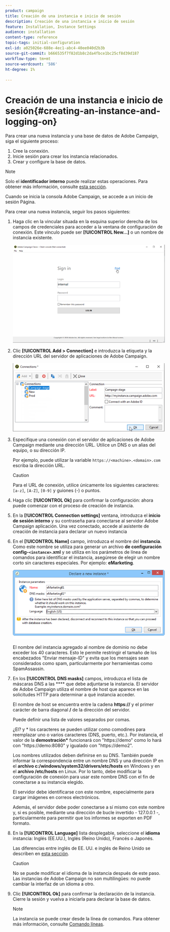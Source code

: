 ```yaml
---
product: campaign
title: Creación de una instancia e inicio de sesión
description: Creación de una instancia e inicio de sesión
feature: Installation, Instance Settings
audience: installation
content-type: reference
topic-tags: initial-configuration
exl-id: a025026e-688e-4ec1-abc4-40ee040d2b3b
source-git-commit: b666535f7f82d1b8c2da4fbce1bc25cf8d39d187
workflow-type: tm+mt
source-wordcount: '586'
ht-degree: 1%

---
```


# Creación de una instancia e inicio de sesión{#creating-an-instance-and-logging-on}



Para crear una nueva instancia y una base de datos de Adobe Campaign, siga el siguiente proceso:

1. Cree la conexión.
1. Inicie sesión para crear los instancia relacionados.
1. Crear y configure la base de datos.

>[!NOTE]
>
>Solo el **identificador interno** puede realizar estas operaciones. Para obtener más información, consulte [esta sección](../../installation/using/configuring-campaign-server.md#internal-identifier).

Cuando se inicia la consola Adobe Campaign, se accede a un inicio de sesión Página.

Para crear una nueva instancia, seguir los pasos siguientes:

1. Haga clic en la vincular situada en la esquina superior derecha de los campos de credenciales para acceder a la ventana de configuración de conexión. Este vínculo puede ser **[!UICONTROL New...]** o un nombre de instancia existente.

   ![](assets/s_ncs_install_define_connection_01.png)

1. Clic **[!UICONTROL Add > Connection]** e introduzca la etiqueta y la dirección URL del servidor de aplicaciones de Adobe Campaign.

   ![](assets/s_ncs_install_define_connection_02.png)

1. Especifique una conexión con el servidor de aplicaciones de Adobe Campaign mediante una dirección URL. Utilice un DNS o un alias del equipo, o su dirección IP.

   Por ejemplo, puede utilizar la variable `https://<machine>.<domain>.com` escriba la dirección URL.

   >[!CAUTION]
   >
   >Para el URL de conexión, utilice únicamente los siguientes caracteres: `[a-z]`, `[A-Z]`, `[0-9]` y guiones (-) o puntos.

1. Haga clic **[!UICONTROL Ok]** para confirmar la configuración: ahora puede comenzar con el proceso de creación de instancia.
1. En la **[!UICONTROL Connection settings]** ventana, introduzca el **inicio de sesión interno** y su contraseña para conectarse al servidor Adobe Campaign aplicación. Una vez conectado, accede al asistente de creación de instancia para declarar un nuevo instancia
1. En el **[!UICONTROL Name]** campo, introduzca el nombre del **instancia**. Como este nombre se utiliza para generar un archivo **de configuración config-`<instance>`.xml** y se utiliza en los parámetros de línea de comandos para identificar el instancia, asegúrese de elegir un nombre corto sin caracteres especiales. Por ejemplo: **eMarketing**.

   ![](assets/s_ncs_install_create_instance.png)

   El nombre del instancia agregado al nombre de dominio no debe exceder los 40 caracteres. Esto le permite restringir el tamaño de los encabezados &quot;Enviar mensaje-ID&quot; y evita que los mensajes sean considerados como spam, particularmente por herramientas como SpamAssassin.

1. En los **[!UICONTROL DNS masks]** campos, introduzca el lista de máscaras DNS a las **** que debe adjuntarse la instancia. El servidor de Adobe Campaign utiliza el nombre de host que aparece en las solicitudes HTTP para determinar a qué instancia acceder.

   El nombre de host se encuentra entre la cadena **https://** y el primer carácter de barra diagonal **/** de la dirección del servidor.

   Puede definir una lista de valores separados por comas.

   ¿El? y &#42; los caracteres se pueden utilizar como comodines para reemplazar uno o varios caracteres (DNS, puerto, etc.). Por instancia, el valor de la **demostración&#42;** funcionará con &quot;https://demo&quot; como lo hará con &quot;https://demo:8080&quot; y igualado con &quot;https://demo2&quot;.

   Los nombres utilizados deben definirse en su DNS. También puede informar la correspondencia entre un nombre DNS y una dirección IP en el **archivo c:/windows/system32/drivers/etc/hosts** en Windows y en el **archivo /etc/hosts** en Linux. Por lo tanto, debe modificar la configuración de conexión para usar este nombre DNS con el fin de conectarse a su instancia elegido.

   El servidor debe identificarse con este nombre, especialmente para cargar imágenes en correos electrónicos.

   Además, el servidor debe poder conectarse a sí mismo con este nombre y, si es posible, mediante una dirección de bucle invertido - 127.0.0.1 -, particularmente para permitir que los informes se exporten en PDF formato.

1. En la **[!UICONTROL Language]** lista desplegable, seleccione el **idioma** instancia: Inglés (EE.UU.), Inglés (Reino Unido), Francés o Japonés.

   Las diferencias entre inglés de EE. UU. e inglés de Reino Unido se describen en [esta sección](../../platform/using/adobe-campaign-workspace.md#date-and-time).

   >[!CAUTION]
   >
   >No se puede modificar el idioma de la instancia después de este paso. Las instancias de Adobe Campaign no son multilingües: no puede cambiar la interfaz de un idioma a otro.

1. Clic **[!UICONTROL Ok]** para confirmar la declaración de la instancia. Cierre la sesión y vuelva a iniciarla para declarar la base de datos.

   >[!NOTE]
   >
   >La instancia se puede crear desde la línea de comandos. Para obtener más información, consulte [Comando líneas](../../installation/using/command-lines.md).
